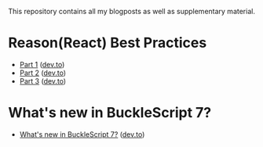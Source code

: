 This repository contains all my blogposts as well as supplementary material.

# Reason(React) Best Practices

- [Part 1](./reason-react-best-practices-01.md) ([dev.to](https://dev.to/fhammerschmidt/reason-react-best-practices-2cb7))
- [Part 2](./reason-react-best-practices-02.md) ([dev.to](https://dev.to/fhammerschmidt/reason-react-best-practices-part-2-2opc))
- [Part 3](./reason-react-best-practices-03.md) ([dev.to](https://dev.to/fhammerschmidt/reason-react-best-practices-part-3-3bm2))

# What's new in BuckleScript 7?

- [What's new in BuckleScript 7?](./whats-new-in-bs-7.md) ([dev.to](https://dev.to/fhammerschmidt/what-s-new-in-bucklescript-7-1bf4))
